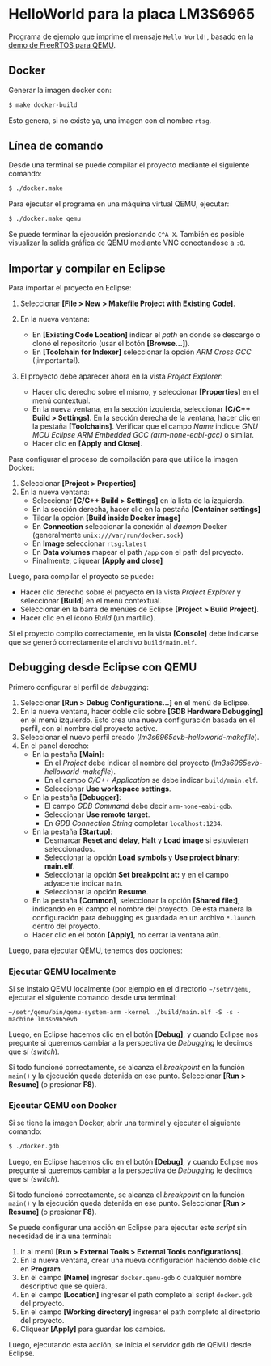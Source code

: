 # HelloWorld para la placa LM3S6965

Programa de ejemplo que imprime el mensaje `Hello World!`, basado en la [demo de FreeRTOS para QEMU](https://www.freertos.org/cortex-m3-qemu-lm3S6965-demo.html).

## Docker

Generar la imagen docker con:
```bash
$ make docker-build
```

Esto genera, si no existe ya, una imagen con el nombre `rtsg`.

## Línea de comando

Desde una terminal se puede compilar el proyecto mediante el siguiente comando:
```bash
$ ./docker.make
```

Para ejecutar el programa en una máquina virtual QEMU, ejecutar:
```bash
$ ./docker.make qemu
```

Se puede terminar la ejecución presionando `C^A X`. También es posible visualizar la salida gráfica de QEMU mediante VNC conectandose a `:0`.

## Importar y compilar en Eclipse

Para importar el proyecto en Eclipse:

1. Seleccionar **[File > New > Makefile Project with Existing Code]**. 
2. En la nueva ventana:
   - En **[Existing Code Location]** indicar el *path* en donde se descargó o clonó el repositorio (usar el botón **[Browse...]**).
   - En **[Toolchain for Indexer]** seleccionar la opción *ARM Cross GCC* (¡importante!).

3. El proyecto debe aparecer ahora en la vista *Project Explorer*: 
   - Hacer clic derecho sobre el mismo, y seleccionar **[Properties]** en el menú contextual.
   - En la nueva ventana, en la sección izquierda, seleccionar **[C/C++ Build > Settings]**. En la sección derecha de la ventana, hacer clic en la pestaña **[Toolchains]**. Verificar que el campo *Name* indique *GNU MCU Eclipse ARM Embedded GCC (arm-none-eabi-gcc)* o similar.
   - Hacer clic en **[Apply and Close]**.

Para configurar el proceso de compilación para que utilice la imagen Docker:

1. Seleccionar **[Project > Properties]**
2. En la nueva ventana:
    - Seleccionar **[C/C++ Build > Settings]** en la lista de la izquierda.
    - En la sección derecha, hacer clic en la pestaña **[Container settings]**
    - Tildar la opción **[Build inside Docker image]**
    - En **Connection** seleccionar la conexión al *daemon* Docker (generalmente `unix:///var/run/docker.sock`)
    - En **Image** seleccionar `rtsg:latest`
    - En **Data volumes** mapear el path `/app` con el path del proyecto.
    - Finalmente, cliquear **[Apply and close]**

Luego, para compilar el proyecto se puede:

- Hacer clic derecho sobre el proyecto en la vista *Project Explorer* y seleccionar **[Build]** en el menú contextual.
- Seleccionar en la barra de menúes de Eclipse **[Project > Build Project]**.
- Hacer clic en el ícono *Build* (un martillo).

Si el proyecto compilo correctamente, en la vista **[Console]** debe indicarse que se generó correctamente el archivo `build/main.elf`.

## Debugging desde Eclipse con QEMU

Primero configurar el perfil de _debugging_:

1. Seleccionar **[Run > Debug Configurations...]** en el menú de Eclipse.
2. En la nueva ventana, hacer doble clic sobre **[GDB Hardware Debugging]** en el menú izquierdo. Esto crea una nueva configuración basada en el perfil, con el nombre del proyecto activo.
3. Seleccionar el nuevo perfil creado (*lm3s6965evb-helloworld-makefile*).
4. En el panel derecho:
    - En la pestaña **[Main]**:
      - En el *Project* debe indicar el nombre del proyecto (*lm3s6965evb-helloworld-makefile*).
      - En el campo *C/C++ Application* se debe indicar `build/main.elf`.
      - Seleccionar **Use workspace settings**.
    - En la pestaña **[Debugger]**:
      - El campo *GDB Command* debe decir `arm-none-eabi-gdb`.
      - Seleccionar **Use remote target**.
      - En *GDB Connection String* completar `localhost:1234`.
    - En la pestaña **[Startup]**:
      - Desmarcar **Reset and delay**, **Halt** y **Load image** si estuvieran seleccionados.
      - Seleccionar la opción **Load symbols** y **Use project binary: main.elf**.
      - Seleccionar la opción **Set breakpoint at:** y en el campo adyacente indicar `main`.
      - Seleccionar la opción **Resume**.
    - En la pestaña **[Common]**, seleccionar la opción **[Shared file:]**, indicando en el campo el nombre del proyecto. De esta manera la configuración para debugging es guardada en un archivo `*.launch` dentro del proyecto.
    - Hacer clic en el botón **[Apply]**, no cerrar la ventana aún.

Luego, para ejecutar QEMU, tenemos dos opciones:

### Ejecutar QEMU localmente

Si se instalo QEMU localmente (por ejemplo en el directorio `~/setr/qemu`, ejecutar el siguiente comando desde una terminal:

```
~/setr/qemu/bin/qemu-system-arm -kernel ./build/main.elf -S -s -machine lm3s6965evb 
```

Luego, en Eclipse hacemos clic en el botón **[Debug]**, y cuando Eclipse nos pregunte si queremos cambiar a la perspectiva de _Debugging_ le decimos que sí (_switch_).

Si todo funcionó correctamente, se alcanza el _breakpoint_ en la función `main()` y la ejecución queda detenida en ese punto. Seleccionar **[Run > Resume]** (o presionar **F8**).

### Ejecutar QEMU con Docker

Si se tiene la imagen Docker, abrir una terminal y ejecutar el siguiente comando:

```bash
$ ./docker.gdb
```

Luego, en Eclipse hacemos clic en el botón **[Debug]**, y cuando Eclipse nos pregunte si queremos cambiar a la perspectiva de _Debugging_ le decimos que sí (_switch_).

Si todo funcionó correctamente, se alcanza el _breakpoint_ en la función `main()` y la ejecución queda detenida en ese punto. Seleccionar **[Run > Resume]** (o presionar **F8**).

Se puede configurar una acción en Eclipse para ejecutar este *script* sin necesidad de ir a una terminal:

1. Ir al menú **[Run > External Tools > External Tools configurations]**.
2. En la nueva ventana, crear una nueva configuración haciendo doble clic en **Program**.
3. En el campo **[Name]** ingresar `docker.qemu-gdb` o cualquier nombre descriptivo que se quiera.
4. En el campo **[Location]** ingresar el path completo al script `docker.gdb` del proyecto.
5. En el campo **[Working directory]** ingresar el path completo al directorio del proyecto.
6. Cliquear **[Apply]** para guardar los cambios.

Luego, ejecutando esta acción, se inicia el servidor gdb de QEMU desde Eclipse.

